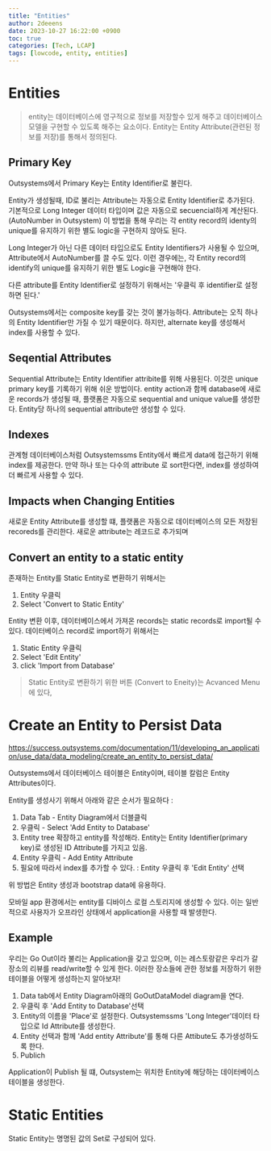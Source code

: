 ```yaml
---
title: "Entities"
author: 2deeens
date: 2023-10-27 16:22:00 +0900
toc: true
categories: [Tech, LCAP]
tags: [lowcode, entity, entities]
---
```


# Entities
> entity는 데이터베이스에 영구적으로 정보를 저장할수 있게 해주고 데이터베이스 모델을 구현할 수 있도록 해주는 요소이다.
Entity는 Entity Attribute(관련된 정보를 저장)를 통해서 정의된다.

## Primary Key
Outsystems에서 Primary Key는 Entity Identifier로 불린다.

Entity가 생성될때, ID로 불리는 Attribute는 자동으로 Entity Identifier로 추가된다.
기본적으로 Long Integer 데이터 타입이며 값은 자동으로 secuencial하게 계산된다. (AutoNumber in Outsystem)
이 방법을 통해 우리는 각 entity record의 identy의 unique를 유지하기 위한 별도 logic을 구현하지 않아도 된다.

Long Integer가 아닌 다른 데이터 타입으로도 Entity Identifiers가 사용될 수 있으며, Attribute에서 AutoNumber를 끌 수도 있다.
이런 경우에는, 각 Entity record의 identify의 unique를 유지하기 위한 별도 Logic을 구현해야 한다.

다른 attribute를 Entity Identifier로 설정하기 위해서는
'우클릭 후 identifier로 설정하면 된다.'

Outsystems에서는 composite key를 갖는 것이 불가능하다.
Attribute는 오직 하나의 Entity Identifier만 가질 수 있기 때문이다.
하지만, alternate key를 생성해서 index를 사용할 수 있다.

## Seqential Attributes
Sequential Attribute는 Entity Identifier attribite를 위해 사용된다.
이것은 unique primary key를 기록하기 위해 쉬운 방법이다.
entity action과 함께 database에 새로운 records가 생성될 때, 플랫폼은 자동으로 sequential and unique value를 생성한다.
Entity당 하나의 sequential attribute만 생성할 수 있다.

## Indexes
관계형 데이터베이스처럼 Outsystemssms Entity에서 빠르게 data에 접근하기 위해 index를 제공한다.
만약 하나 또는 다수의 attribute 로 sort한다면, index를 생성하여 더 빠르게 사용할 수 있다.

## Impacts when Changing Entities
새로운 Entity Attribute를 생성할 떄, 플랫폼은 자동으로 데이터베이스의 모든 저장된 recoreds를 관리한다.
새로운 attribute는 레코드로 추가되며 

## Convert an entity to a static entity
존재하는 Entity를 Static Entity로 변환하기 위해서는 
1) Entity 우클릭
2) Select 'Convert to Static Entity'

Entity 변환 이후, 데이터베이스에서 가져온 records는 static records로 import될 수 있다.
데이터베이스 record로 import하기 위해서는
1) Static Entity 우클릭
2) Select 'Edit Entity'
3) click 'Import from Database'

> Static Entity로 변환하기 위한 버튼 (Convert to Eneity)는 Acvanced Menu에 있다,


# Create an Entity to Persist Data
https://success.outsystems.com/documentation/11/developing_an_application/use_data/data_modeling/create_an_entity_to_persist_data/

Outsystems에서 데이터베이스 테이블은 Entity이며, 테이블 칼럼은 Entity Attributes이다.

Entity를 생성사기 위해서 아래와 같은 순서가 필요하다 : 
1) Data Tab - Entity Diagram에서 더블클릭
2) 우클릭 - Select 'Add Entity to Database'
3) Entity tree 확장하고 entity를 작성해라. Entity는 Entity Identifier(primary key)로 생성된 ID Attribute를 가지고 있음.
4) Entity 우클릭 - Add Entity Attribute
5) 필요에 따라서 index를 추가할 수 있다. : Entity 우클릭 후 'Edit Entity' 선택

위 방법은 Entity 생성과 bootstrap data에 유용하다.

모바일 app 환경에서는 entity를 디바이스 로컬 스토리지에 생성할 수 있다.
이는 일반적으로 사용자가 오프라인 상태에서 application을 사용할 때 발생한다.

## Example

우리는 Go Out이라 불리는 Application을 갖고 있으며, 이는 레스토랑같은 우리가 갈 장소의 리뷰를 read/write할 수 있게 한다.
이러한 장소들에 관한 정보를 저장하기 위한 테이블을 어떻게 생성하는지 알아보자!

1. Data tab에서 Entity Diagram아래의 GoOutDataModel diagram을 연다.
2. 우클릭 후 'Add Entity to Database'선택
3. Entity의 이름을 'Place'로 설정한다. Outsystemssms 'Long Integer'데이터 타입으로 Id Attribute를 생성한다.
4. Entity 선택과 함께 'Add entity Attribute'를 통해 다른 Attibute도 추가생성하도록 한다.
5. Publich

Application이 Publish 될 떄, Outsystem는 위치한 Entity에 해당하는 데이터베이스 테이블을 생성한다.

# Static Entities
Static Entity는 명명된 값의 Set로 구성되어 있다. 
